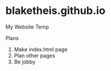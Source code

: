 # blaketheis.github.io
My Website Temp


Plans
1. Make index.html page
2. Plan other pages
3. Be jobby
